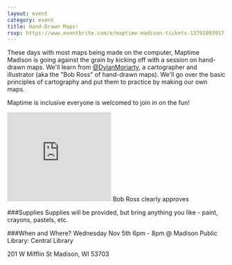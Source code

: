 ```yaml
---
layout: event
category: event
title: Hand-Drawn Maps!
rsvp: https://www.eventbrite.com/e/maptime-madison-tickets-13792893917
---
```

These days with most maps being made on the computer, Maptime Madison is going against the grain by kicking off with a session on hand-drawn maps. We'll learn from [@DylanMoriarty](https://twitter.com/DylanMoriarty), a cartographer and illustrator (aka the "Bob Ross" of hand-drawn maps). We'll go over the basic principles of cartography and put them to practice by making our own maps. 

Maptime is inclusive everyone is welcomed to join in on the fun! 

<iframe src="http://giphy.com/embed/6Su1E34urOKmk?html5=true" width="240" height="206" frameBorder="0" webkitAllowFullScreen mozallowfullscreen allowFullScreen></iframe>
Bob Ross clearly approves

###Supplies
Supplies will be provided, but bring anything you like - paint, crayons, pastels, etc.

###When and Where? 
Wednesday Nov 5th 6pm - 8pm @ Madison Public Library: Central Library 

201 W Mifflin St Madison, WI 53703

<script src="https://gist.github.com/anonymous/9468ac7ddb1b7d7f4b27.js"></script>


